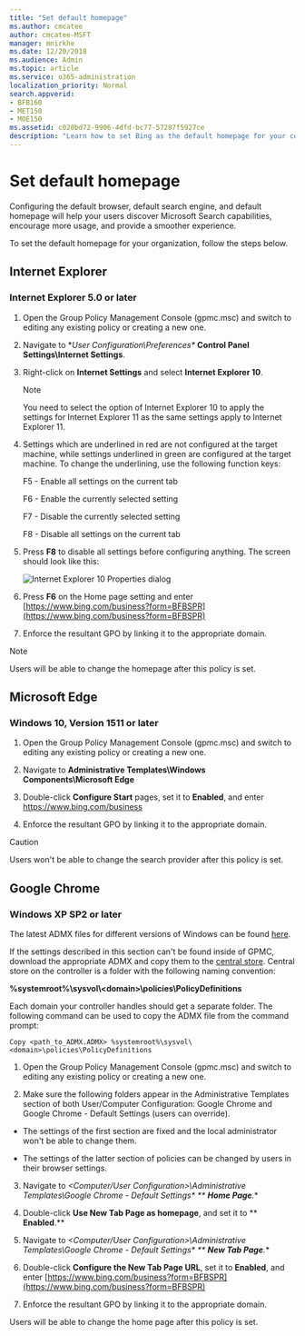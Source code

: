 ```yaml
---
title: "Set default homepage"
ms.author: cmcatee
author: cmcatee-MSFT
manager: mnirkhe
ms.date: 12/20/2018
ms.audience: Admin
ms.topic: article
ms.service: o365-administration
localization_priority: Normal
search.appverid:
- BFB160
- MET150
- MOE150
ms.assetid: c020bd72-9906-4dfd-bc77-57287f5927ce
description: "Learn how to set Bing as the default homepage for your company with Microsoft Search."
---
```


# Set default homepage

Configuring the default browser, default search engine, and default homepage will help your users discover Microsoft Search  capabilities, encourage more usage, and provide a smoother experience.
  
To set the default homepage for your organization, follow the steps below.
  
## Internet Explorer

### Internet Explorer 5.0 or later

1. Open the Group Policy Management Console (gpmc.msc) and switch to editing any existing policy or creating a new one.
    
2. Navigate to **User Configuration\Preferences\** **Control Panel Settings\Internet Settings**.
    
3. Right-click on **Internet Settings** and select **Internet Explorer 10**.
    
    > [!NOTE]
    > You need to select the option of Internet Explorer 10 to apply the settings for Internet Explorer 11 as the same settings apply to Internet Explorer 11. 
  
4. Settings which are underlined in red are not configured at the target machine, while settings underlined in green are configured at the target machine. To change the underlining, use the following function keys:
    
    F5 - Enable all settings on the current tab
    
    F6 - Enable the currently selected setting
    
    F7 - Disable the currently selected setting
    
    F8 - Disable all settings on the current tab
    
5. Press **F8** to disable all settings before configuring anything. The screen should look like this: 
    
    ![Internet Explorer 10 Properties dialog](../media/2fd55755-5007-4e33-a795-c42ce2fcef4a.jpg)
  
6. Press **F6** on the Home page setting and enter [https://www.bing.com/business?form=BFBSPR](https://www.bing.com/business?form=BFBSPR)
    
7. Enforce the resultant GPO by linking it to the appropriate domain.
    
> [!NOTE]
> Users will be able to change the homepage after this policy is set. 
  
## Microsoft Edge

### Windows 10, Version 1511 or later

1. Open the Group Policy Management Console (gpmc.msc) and switch to editing any existing policy or creating a new one.
    
2. Navigate to **Administrative Templates\Windows Components\Microsoft Edge**
    
1. Double-click **Configure Start** pages, set it to **Enabled**, and enter https://www.bing.com/business
    
3. Enforce the resultant GPO by linking it to the appropriate domain.
    
> [!CAUTION]
> Users won't be able to change the search provider after this policy is set. 
  
## Google Chrome

### Windows XP SP2 or later

The latest ADMX files for different versions of Windows can be found [here](https://support.microsoft.com/en-in/help/3087759/how-to-create-and-manage-the-central-store-for-group-policy-administra).
  
If the settings described in this section can't be found inside of GPMC, download the appropriate ADMX and copy them to the [central store](https://docs.microsoft.com/en-us/previous-versions/windows/it-pro/windows-vista/cc748955%28v%3dws.10%29). Central store on the controller is a folder with the following naming convention:
  
 **%systemroot%\sysvol\\<domain\>\policies\PolicyDefinitions**
  
Each domain your controller handles should get a separate folder. The following command can be used to copy the ADMX file from the command prompt:
  
 `Copy <path_to_ADMX.ADMX> %systemroot%\sysvol\<domain>\policies\PolicyDefinitions`
  
1. Open the Group Policy Management Console (gpmc.msc) and switch to editing any existing policy or creating a new one.
    
2. Make sure the following folders appear in the Administrative Templates section of both User/Computer Configuration: Google Chrome and Google Chrome - Default Settings (users can override).
    
  - The settings of the first section are fixed and the local administrator won't be able to change them.
    
  - The settings of the latter section of policies can be changed by users in their browser settings.
    
3. Navigate to **\<Computer/User Configuration\>\Administrative Templates\Google Chrome - Default Settings\** ** **Home Page**.**
    
1. Double-click **Use New Tab Page as homepage**, and set it to ** **Enabled**.**
    
4. Navigate to **\<Computer/User Configuration\>\Administrative Templates\Google Chrome - Default Settings\** ** **New Tab Page**.**
    
1. Double-click **Configure the New Tab Page URL**, set it to **Enabled**, and enter [https://www.bing.com/business?form=BFBSPR](https://www.bing.com/business?form=BFBSPR)
    
5. Enforce the resultant GPO by linking it to the appropriate domain.
    
Users will be able to change the home page after this policy is set.
  

  

